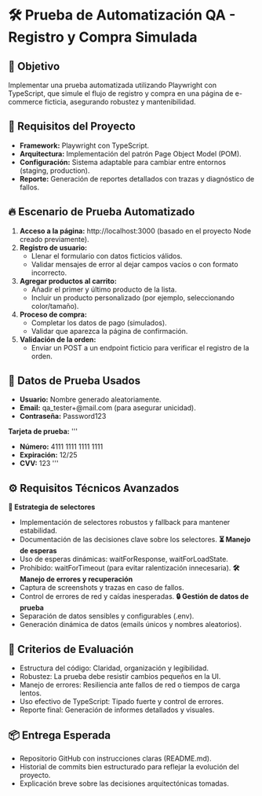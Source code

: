 # 🛠️ Prueba de Automatización QA - Registro y Compra Simulada
## 🎯 Objetivo
Implementar una prueba automatizada utilizando Playwright con TypeScript, que simule el flujo de registro y compra en una página de e-commerce ficticia, asegurando robustez y mantenibilidad.

## 🧠 Requisitos del Proyecto
- **Framework:** Playwright con TypeScript.
- **Arquitectura:** Implementación del patrón Page Object Model (POM).
- **Configuración:** Sistema adaptable para cambiar entre entornos (staging, production).
- **Reporte:** Generación de reportes detallados con trazas y diagnóstico de fallos.

## 🔥 Escenario de Prueba Automatizado
1. **Acceso a la página:** http://localhost:3000 (basado en el proyecto Node creado previamente).
2. **Registro de usuario:**
    * Llenar el formulario con datos ficticios válidos.
    * Validar mensajes de error al dejar campos vacíos o con formato incorrecto.
3. **Agregar productos al carrito:**
    * Añadir el primer y último producto de la lista.
    * Incluir un producto personalizado (por ejemplo, seleccionando color/tamaño).
4. **Proceso de compra:**
    * Completar los datos de pago (simulados).
    * Validar que aparezca la página de confirmación.
5. **Validación de la orden:**
    * Enviar un POST a un endpoint ficticio para verificar el registro de la orden.

## 🧪 Datos de Prueba Usados
* **Usuario:** Nombre generado aleatoriamente.
* **Email:** qa_tester+<timestamp>@mail.com (para asegurar unicidad).
* **Contraseña:** Password123

**Tarjeta de prueba:**
'''
* **Número:** 4111 1111 1111 1111
* **Expiración:** 12/25
* **CVV:** 123
'''
## ⚙️ Requisitos Técnicos Avanzados
**🎯 Estrategia de selectores**
* Implementación de selectores robustos y fallback para mantener estabilidad.
* Documentación de las decisiones clave sobre los selectores.
**⏳ Manejo de esperas**
* Uso de esperas dinámicas: waitForResponse, waitForLoadState.
* Prohibido: waitForTimeout (para evitar ralentización innecesaria).
**🛠️ Manejo de errores y recuperación**
* Captura de screenshots y trazas en caso de fallos.
* Control de errores de red y caídas inesperadas.
**🔒 Gestión de datos de prueba**
* Separación de datos sensibles y configurables (.env).
* Generación dinámica de datos (emails únicos y nombres aleatorios).

## 📝 Criterios de Evaluación
* Estructura del código: Claridad, organización y legibilidad.
* Robustez: La prueba debe resistir cambios pequeños en la UI.
* Manejo de errores: Resiliencia ante fallos de red o tiempos de carga lentos.
* Uso efectivo de TypeScript: Tipado fuerte y control de errores.
* Reporte final: Generación de informes detallados y visuales.

## 📦 Entrega Esperada
* Repositorio GitHub con instrucciones claras (README.md).
* Historial de commits bien estructurado para reflejar la evolución del proyecto.
* Explicación breve sobre las decisiones arquitectónicas tomadas.

